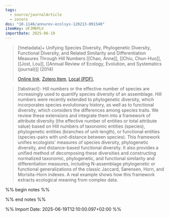 ```yaml
---
tags:
  - source/journalArticle
  - zotero
doi: "10.1146/annurev-ecolsys-120213-091540"
itemKey: UFJM6PLV
importDate: 2025-06-19
---
```

>[!metadata]+
> Unifying Species Diversity, Phylogenetic Diversity, Functional Diversity, and Related Similarity and Differentiation Measures Through Hill Numbers
> [[Chao, Anne]], [[Chiu, Chun-Huo]], [[Jost, Lou]], 
> [[Annual Review of Ecology, Evolution, and Systematics (journal)]] (2014)
> 
> [Online link](https://www.annualreviews.org/content/journals/10.1146/annurev-ecolsys-120213-091540), [Zotero Item](zotero://select/library/items/UFJM6PLV), [Local (PDF)](file://C:/Users/aburg/Documents/references/zotero/storage/JFFRI2Q6/Chao2014_UnifyingSpecies.pdf), 

>[!abstract]-
>Hill numbers or the effective number of species are increasingly used to quantify species diversity of an assemblage. Hill numbers were recently extended to phylogenetic diversity, which incorporates species evolutionary history, as well as to functional diversity, which considers the differences among species traits. We review these extensions and integrate them into a framework of attribute diversity (the effective number of entities or total attribute value) based on Hill numbers of taxonomic entities (species), phylogenetic entities (branches of unit-length), or functional entities (species-pairs with unit-distance between species). This framework unifies ecologists&apos; measures of species diversity, phylogenetic diversity, and distance-based functional diversity. It also provides a unified method of decomposing these diversities and constructing normalized taxonomic, phylogenetic, and functional similarity and differentiation measures, including N-assemblage phylogenetic or functional generalizations of the classic Jaccard, Sørensen, Horn, and Morisita-Horn indexes. A real example shows how this framework extracts ecological meaning from complex data.

%% begin notes %%

%% end notes %%

%% Import Date: 2025-06-19T12:10:00.097+02:00 %%
